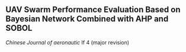 ## UAV Swarm Performance Evaluation Based on Bayesian Network Combined with AHP and SOBOL
*Chinese Journal of aeronautic* If 4 (major revision)
